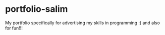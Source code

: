 # portfolio-salim
My portfolio specifically for advertising my skills in programming :) and also for fun!!!

